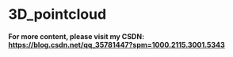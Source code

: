 # 3D_pointcloud
#### For more content, please visit my CSDN: https://blog.csdn.net/qq_35781447?spm=1000.2115.3001.5343
